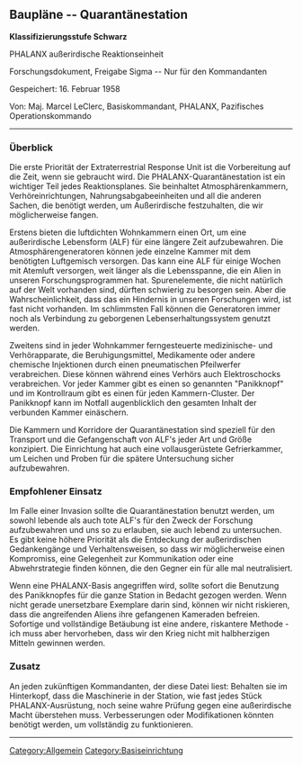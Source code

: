 ## Baupläne -- Quarantänestation

**Klassifizierungsstufe Schwarz**

PHALANX außerirdische Reaktionseinheit

Forschungsdokument, Freigabe Sigma -- Nur für den Kommandanten

Gespeichert: 16. Februar 1958

Von: Maj. Marcel LeClerc, Basiskommandant, PHALANX, Pazifisches
Operationskommando

------------------------------------------------------------------------

### Überblick

Die erste Priorität der Extraterrestrial Response Unit ist die
Vorbereitung auf die Zeit, wenn sie gebraucht wird. Die
PHALANX-Quarantänestation ist ein wichtiger Teil jedes Reaktionsplanes.
Sie beinhaltet Atmosphärenkammern, Verhöreinrichtungen,
Nahrungsabgabeeinheiten und all die anderen Sachen, die benötigt werden,
um Außerirdische festzuhalten, die wir möglicherweise fangen.

Erstens bieten die luftdichten Wohnkammern einen Ort, um eine
außerirdische Lebensform (ALF) für eine längere Zeit aufzubewahren. Die
Atmosphärengeneratoren können jede einzelne Kammer mit dem benötigten
Luftgemisch versorgen. Das kann eine ALF für einige Wochen mit Atemluft
versorgen, weit länger als die Lebensspanne, die ein Alien in unseren
Forschungsprogrammen hat. Spurenelemente, die nicht natürlich auf der
Welt vorhanden sind, dürften schwierig zu besorgen sein. Aber die
Wahrscheinlichkeit, dass das ein Hindernis in unseren Forschungen wird,
ist fast nicht vorhanden. Im schlimmsten Fall können die Generatoren
immer noch als Verbindung zu geborgenen Lebenserhaltungssystem genutzt
werden.

Zweitens sind in jeder Wohnkammer ferngesteuerte medizinische- und
Verhörapparate, die Beruhigungsmittel, Medikamente oder andere chemische
Injektionen durch einen pneumatischen Pfeilwerfer verabreichen. Diese
können während eines Verhörs auch Elektroschocks verabreichen. Vor jeder
Kammer gibt es einen so genannten "Panikknopf" und im Kontrollraum gibt
es einen für jeden Kammern-Cluster. Der Panikknopf kann im Notfall
augenblicklich den gesamten Inhalt der verbunden Kammer einäschern.

Die Kammern und Korridore der Quarantänestation sind speziell für den
Transport und die Gefangenschaft von ALF's jeder Art und Größe
konzipiert. Die Einrichtung hat auch eine vollausgerüstete
Gefrierkammer, um Leichen und Proben für die spätere Untersuchung sicher
aufzubewahren.

### Empfohlener Einsatz

Im Falle einer Invasion sollte die Quarantänestation benutzt werden, um
sowohl lebende als auch tote ALF's für den Zweck der Forschung
aufzubewahren und uns so zu erlauben, sie auch lebend zu untersuchen. Es
gibt keine höhere Priorität als die Entdeckung der außerirdischen
Gedankengänge und Verhaltensweisen, so dass wir möglicherweise einen
Kompromiss, eine Gelegenheit zur Kommunikation oder eine Abwehrstrategie
finden können, die den Gegner ein für alle mal neutralisiert.

Wenn eine PHALANX-Basis angegriffen wird, sollte sofort die Benutzung
des Panikknopfes für die ganze Station in Bedacht gezogen werden. Wenn
nicht gerade unersetzbare Exemplare darin sind, können wir nicht
riskieren, dass die angreifenden Aliens ihre gefangenen Kameraden
befreien. Sofortige und vollständige Betäubung ist eine andere,
riskantere Methode - ich muss aber hervorheben, dass wir den Krieg nicht
mit halbherzigen Mitteln gewinnen werden.

### Zusatz

An jeden zukünftigen Kommandanten, der diese Datei liest: Behalten sie
im Hinterkopf, dass die Maschinerie in der Station, wie fast jedes Stück
PHALANX-Ausrüstung, noch seine wahre Prüfung gegen eine außerirdische
Macht überstehen muss. Verbesserungen oder Modifikationen könnten
benötigt werden, um vollständig zu funktionieren.

------------------------------------------------------------------------

[Category:Allgemein](Category:Allgemein "wikilink")
[Category:Basiseinrichtung](Category:Basiseinrichtung "wikilink")
